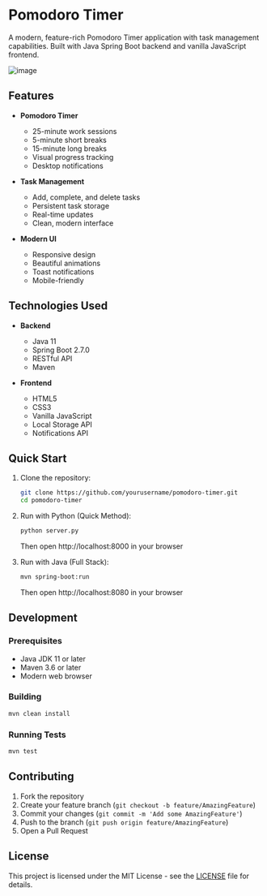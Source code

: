 # Pomodoro Timer

A modern, feature-rich Pomodoro Timer application with task management capabilities. Built with Java Spring Boot backend and vanilla JavaScript frontend.

![image](https://github.com/user-attachments/assets/d99bf20a-ab06-4fe7-b264-5ec7b1a6079f)


## Features

- **Pomodoro Timer**
  - 25-minute work sessions
  - 5-minute short breaks
  - 15-minute long breaks
  - Visual progress tracking
  - Desktop notifications

- **Task Management**
  - Add, complete, and delete tasks
  - Persistent task storage
  - Real-time updates
  - Clean, modern interface

- **Modern UI**
  - Responsive design
  - Beautiful animations
  - Toast notifications
  - Mobile-friendly

## Technologies Used

- **Backend**
  - Java 11
  - Spring Boot 2.7.0
  - RESTful API
  - Maven

- **Frontend**
  - HTML5
  - CSS3
  - Vanilla JavaScript
  - Local Storage API
  - Notifications API

## Quick Start

1. Clone the repository:
   ```bash
   git clone https://github.com/yourusername/pomodoro-timer.git
   cd pomodoro-timer
   ```

2. Run with Python (Quick Method):
   ```bash
   python server.py
   ```
   Then open http://localhost:8000 in your browser

3. Run with Java (Full Stack):
   ```bash
   mvn spring-boot:run
   ```
   Then open http://localhost:8080 in your browser

## Development

### Prerequisites

- Java JDK 11 or later
- Maven 3.6 or later
- Modern web browser

### Building

```bash
mvn clean install
```

### Running Tests

```bash
mvn test
```

## Contributing

1. Fork the repository
2. Create your feature branch (`git checkout -b feature/AmazingFeature`)
3. Commit your changes (`git commit -m 'Add some AmazingFeature'`)
4. Push to the branch (`git push origin feature/AmazingFeature`)
5. Open a Pull Request

## License

This project is licensed under the MIT License - see the [LICENSE](LICENSE) file for details.
